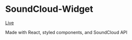 # SoundCloud-Widget

[Live](https://codicate.github.io/soundcloud-widget/)

Made with React, styled components, and SoundCloud API
